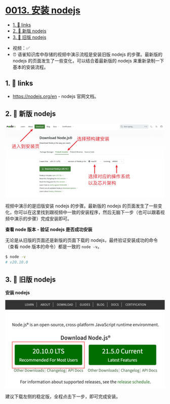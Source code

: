 # [0013. 安装 nodejs](https://github.com/Tdahuyou/TNotes.nodejs/tree/main/notes/0013.%20%E5%AE%89%E8%A3%85%20nodejs)

<!-- region:toc -->

- [1. 🔗 links](#1--links)
- [2. 📒 新版 nodejs](#2--新版-nodejs)
- [3. 📒 旧版 nodejs](#3--旧版-nodejs)

<!-- endregion:toc -->
- 视频：✅
- ⏰ 语雀知识库中存储的视频中演示流程是安装旧版 nodejs 的步骤。最新版的 nodejs 的页面发生了一些变化，可以结合着最新版的 nodejs 来重新录制一下基本的安装流程。

## 1. 🔗 links

- https://nodejs.org/en - nodejs 官网文档。

## 2. 📒 新版 nodejs

![](assets/2024-10-04-19-31-59.png)

视频中演示的是旧版安装 nodejs 的步骤。最新版的 nodejs 的页面发生了一些变化，你可以在这里找到跟视频中一致的安装程序，然后无脑下一步（也可以跟着视频中演示的步骤）完成安装即可。

**查看 node 版本 - 验证 nodejs 是否成功安装**

无论是从旧版的页面还是新版的页面下载的 nodejs，最终验证安装成功的命令（查看 node 版本的命令）都是一致的 `node -v`。

```bash
$ node -v
# v20.10.0
```

## 3. 📒 旧版 nodejs

**安装 nodejs**

![](assets/2024-10-04-19-33-10.png)

建议下载左侧的稳定版，全程点击下一步，即可完成安装。
